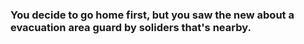### You decide to go home first, but you saw the new about a evacuation area guard by soliders that's nearby. 
